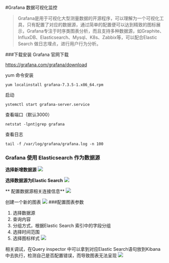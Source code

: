 #Grafana 数据可视化监控

> Grafana是用于可视化大型测量数据的开源程序，可以理解为一个可视化工具，只有配置了对应的数据源，通过简单的配置便可以达到精致的图标展示，Grafana专注于时序类图表分析，而且支持多种数据源，如Graphite、InfluxDB、Elasticsearch、Mysql、K8s、Zabbix等，可以配合Elastic Search 做日志埋点，进行用户行为分析。

###下载安装 Grafana
官网下载

https://grafana.com/grafana/download

yum 命令安装

	yum localinstall grafana-7.3.5-1.x86_64.rpm 
	
启动

	ystemctl start grafana-server.service 
	
查看端口（默认3000）

	netstat -lpnt|grep grafana
查看日志

	tail -f /var/log/grafana/grafana.log -n 100
	

### Grafana 使用 Elasticsearch 作为数据源


**选择新增数据源**
![](https://foruda.gitee.com/images/1685602357887576240/da671fdf_5094274.png)

**选择数据源为Elastic Search**
![](https://foruda.gitee.com/images/1685611550749710945/51b6d4d3_5094274.png)

** 配置数据源相关连接信息**
![](https://foruda.gitee.com/images/1685611577569144285/0f32b019_5094274.png)

创建一个新的图表
![](https://foruda.gitee.com/images/1685611615952920720/7fb06f05_5094274.png)
###配置图表参数

1. 选择数据源
2. 查询内容
3. 分组方式，根据Elastic Search 索引中的字段分组
4. 选择时间范围
5. 选择图标样式
![](https://foruda.gitee.com/images/1685611649314768200/5f844d1c_5094274.png)

相关调试，在Query inspector 中可以拿到对应Elastic Search语句放到Kibana 中去执行，检测自己是否配置错误，而导致图表无法呈现
![](https://foruda.gitee.com/images/1685611702777358837/ea636180_5094274.png)
